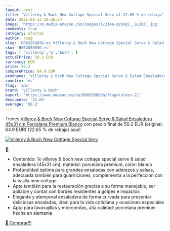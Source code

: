 ```yaml
---
layout: post
title: 'Villeroy & Boch New Cottage Special Serv al 22.65 % de rebaja'
date: 2021-02-13 20:56:54
image: 'https://m.media-amazon.com/images/I/214a-qzoXgL._SL200_.jpg'
comments: true
category: ofertas
author: ring
slug: 'B002Q5Q69G-es Villeroy & Boch New Cottage Special Serve & Salad...'
sku: 'B002Q5Q69G-es'
tags: [ 'villeroy','&','boch', ]
actualPrice: 50.2 EUR
currency: EUR
price: 50.2
comparePrice: 64.9 EUR
prodname: 'Villeroy & Boch New Cottage Special Serve & Salad Ensaladera  45x31 cm  Porcelana Premium  Blanco'
country: 'es'
flag: '🇪🇸'
brand: 'Villeroy & Boch'
buyurl: 'https://www.amazon.es/dp/B002Q5Q69G/?tag=tolees-21'
descuento: '22.65'
average: '50.2'
---
```


Tienes [Villeroy & Boch New Cottage Special Serve & Salad Ensaladera  45x31 cm  Porcelana Premium  Blanco](https://www.amazon.es/dp/B002Q5Q69G/?tag=tolees-21) con precio final de  50.2 EUR (original: 64.9 EUR) (22.65 %  de rebaja) aqui!

[![Villeroy & Boch New Cottage Special Serv](https://m.media-amazon.com/images/I/214a-qzoXgL._SL200_.jpg)](https://www.amazon.es/dp/B002Q5Q69G/?tag=tolees-21)

🔎:

- Contenido: 1x villeroy & boch new cottage special serve & salad ensaladera (45x31 cm), material: porcelana premium, color: blanco
- Profundidad óptima para grandes ensaladas con aderezos y salsas, adecuada también para guarniciones, complementa a la perfección con la vajilla new cottage
- Apta también para la restauración gracias a su forma manejable, ser apilable y contar con bordes resistentes a golpes e impactos
- Elegante y atemporal ensaladera de forma curvada para presentar deliciosas ensaladas, ideal para la vida cotidiana y ocasiones especiales
- Apta para lavavajillas y microondas, alta calidad: porcelana premium hecha en alemania

[🛒 Comprar!!!](https://www.amazon.es/dp/B002Q5Q69G/?tag=tolees-21)
